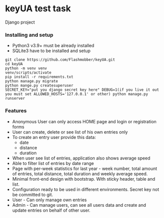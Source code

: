 # keyUA test task
Django project

### Installing and setup

- Python3 v3.9+ must be already installed
- SQLite3 have to be installed and setup 

```shell
git clone https://github.com/Flashmobber/keyUA.git
cd keyUA
python -m venv venv
venv/scripts/activate
pip install -r requirements.txt
python manage.py migrate
python mange.py createsuperuser
SECRET_KEY="put you django secret key here" DEBUG=1(if you live it out you must set ALLOWED_HOSTS='127.0.0.1' or other) python manage.py runserver
```

### Features

- Anonymous User can only access HOME page and login or registration forms
- User can create, delete or see list of his own entries only
- To create an entry user provide this data:
  - date
  - distance
  - duration
- When user see list of entries, application also shows average speed
- Able to filter list of entries by date range
- Page with per-week statistics for last year - week number, total amount of entries, total distance, total duration and weekly average speed.
- Minimal front-end design with bootstrap. With sticky header, table and list.
- Configuration ready to be used in different environments. Secret key not be committed to git.
- User - Can only manage own entries
- Admin - Can manage users, can see all users data and create and update entries on behalf of other user.
